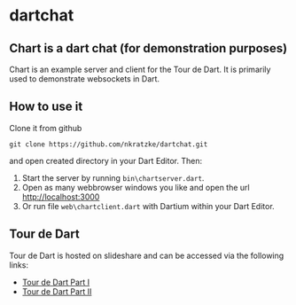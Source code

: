# dartchat

## Chart is a dart chat (for demonstration purposes)

Chart is an example server and client for the Tour de Dart.
It is primarily used to demonstrate websockets in Dart.

## How to use it

Clone it from github 

```
git clone https://github.com/nkratzke/dartchat.git
```

and open created directory in your Dart Editor. Then:

1. Start the server by running <code>bin\chartserver.dart</code>.
2. Open as many webbrowser windows you like and open the url [http://localhost:3000](http://localhost:3000)
3. Or run file <code>web\chartclient.dart</code> with Dartium within your Dart Editor.

## Tour de Dart

Tour de Dart is hosted on slideshare and can be accessed via the following links:

- [Tour de Dart Part I](http://www.nkode.io/2014/02/13/dart-part-I.html)
- [Tour de Dart Part II](http://www.nkode.io/2014/02/28/dart-part-II.html)